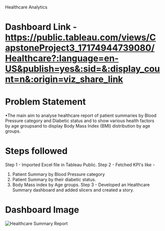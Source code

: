 Healthcare Analytics
# Dashboard Link - https://public.tableau.com/views/CapstoneProject3_17174944739080/Healthcare?:language=en-US&publish=yes&:sid=&:display_count=n&:origin=viz_share_link

# Problem Statement
•The main aim to analyse healthcare report of  patient summaries by Blood Pressure category and Diabetic status and to  show various health factors by age groupsand  to display Body Mass Index (BMI) distribution by age groups.

# Steps followed
Step 1 - Imported Excel file in Tableau Public.
Step 2 - Fetched KPI's like -
1) Patient Summary by Blood Pressure category
2)  Patient Summary by their diabetic status.
3) Body Mass index by Age groups.
Step 3 - Developed an Healthcare Summary dashboard and added slicers and created a story.
 
 # Dashboard Image
 ![Healthcare Summary Report](https://github.com/pavankumarbr2437/Healthcare-Analytics/assets/145674009/c31933ff-abff-4cde-a3ed-69f74ce80111)

